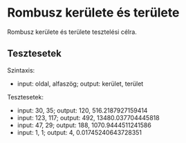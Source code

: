 # Rombusz kerülete és területe

Rombusz kerülete és területe tesztelési célra.

## Tesztesetek

Szintaxis:

* input: oldal, alfaszög; output: kerület, terület

Tesztesetek:

* input: 30, 35; output: 120, 516.2187927159414
* input: 123, 117; output: 492, 13480.037704445818
* input: 47, 29; output: 188, 1070.9444511241586
* input: 1, 1; output: 4, 0.01745240643728351
